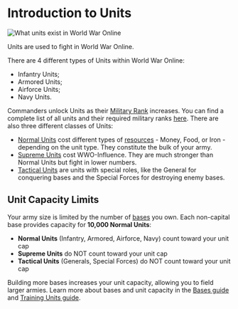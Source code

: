 # Introduction to Units

![What units exist in World War Online](../assets/images/header_unit_types.webp "Units Introduction")

Units are used to fight in World War Online.

There are 4 different types of Units within World War Online:

-   Infantry Units;
-   Armored Units;
-   Airforce Units;
-   Navy Units.

Commanders unlock Units as their [Military Rank](player-rank.md) increases. You can find a complete list of all units and their required military ranks [here](player-rank.md#unit-military-rank-requirements). There are also three different classes of Units:

-   [Normal Units](units-normal.md) cost different types of [resources](resources.md) - Money, Food, or Iron - depending on the unit type. They constitute the bulk of your army.
-   [Supreme Units](units-supreme.md) cost WWO-Influence. They are much stronger than Normal Units but fight in lower numbers.
-   [Tactical Units](units-tactic.md) are units with special roles, like the General for conquering bases and the Special Forces for destroying enemy bases.

## Unit Capacity Limits

Your army size is limited by the number of [bases](bases.md) you own. Each non-capital base provides capacity for **10,000 Normal Units**:

- **Normal Units** (Infantry, Armored, Airforce, Navy) count toward your unit cap
- **Supreme Units** do NOT count toward your unit cap
- **Tactical Units** (Generals, Special Forces) do NOT count toward your unit cap

Building more bases increases your unit capacity, allowing you to field larger armies. Learn more about bases and unit capacity in the [Bases guide](bases.md) and [Training Units guide](unit-train.md).
